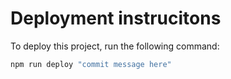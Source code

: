 # Deployment instrucitons

To deploy this project, run the following command:
```bash
npm run deploy "commit message here"
```
